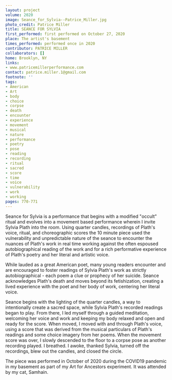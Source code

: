 ```yaml
---
layout: project
volume: 2020
image: Seance_for_Sylvia--Patrice_Miller.jpg
photo_credit: Patrice Miller
title: SEANCE FOR SYLVIA
first_performed: first performed on October 27, 2020
place: The artist's basement
times_performed: performed once in 2020
contributor: PATRICE MILLER
collaborators: []
home: Brooklyn, NY
links:
- www.patricemillerperformance.com
contact: patrice.miller.1@gmail.com
footnote: ''
tags:
- American
- Art
- body
- choice
- corpse
- death
- encounter
- experience
- movement
- musical
- nature
- performance
- poetry
- pose
- reading
- recording
- ritual
- sacred
- score
- time
- voice
- vulnerability
- work
- working
pages: 770-771
---
```




Seance for Sylvia is a performance that begins with a modified "occult" ritual and evolves into a movement based performance wherein I invite Sylvia Plath into the room. Using quarter candles, recordings of Plath's voice, ritual, and choreographic scores the 10 minute piece used the vulnerability and unpredictable nature of the seance to encounter the nuances of Plath's work in real time working against the often espoused autobiographical reading of the work and for a rich performative experience of Plath's poetry and her literal and artistic voice. 

While lauded as a great American poet, many young readers encounter and are encouraged to foster readings of Sylvia Plath's work as strictly autobiographical - each poem a clue or prophecy of her suicide. Seance acknowledges Plath's death and moves beyond its fetishization, creating a lived experience with the poet and her body of work, centering her literal voice. 

Seance begins with the lighting of the quarter candles, a way to intentionally create a sacred space, while Sylvia Plath's recorded readings began to play. From there, I led myself through a guided meditation, welcoming her voice and work and keeping my body relaxed and open and ready for the score. When moved, I moved with and through Plath's voice, using a score that was derived from the musical particulars of Plath's readings and some choice imagery from her poems. When the movement score was over, I slowly descended to the floor to a corpse pose as another recording played. I breathed. I awoke, thanked Sylvia, turned off the recordings, blew out the candles, and closed the circle. 

The piece was performed in October of 2020 during the COVID19 pandemic in my basement as part of my Art for Ancestors experiment. It was attended by my cat, Samhain.
